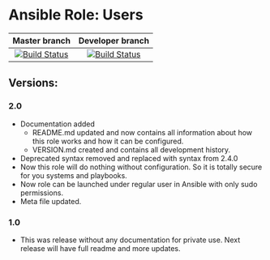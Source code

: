 # Ansible Role: Users

| Master branch | Developer branch |
|:---:|:---:|
|[![Build Status](https://travis-ci.org/insspb/ansible-role-users.svg?branch=master)](https://travis-ci.org/insspb/ansible-role-users) | [![Build Status](https://travis-ci.org/insspb/ansible-role-users.svg?branch=develop)](https://travis-ci.org/insspb/ansible-role-users)|

## Versions:

### 2.0

- Documentation added
  - README.md updated and now contains all information about how this role works and how it can be configured.
  - VERSION.md created and contains all development history.
- Deprecated syntax removed and replaced with syntax from 2.4.0
- Now this role will do nothing without configuration. So it is totally secure for you systems and playbooks.
- Now role can be launched under regular user in Ansible with only sudo permissions.
- Meta file updated.

### 1.0

- This was release without any documentation for private use. Next release will have full readme and more updates.